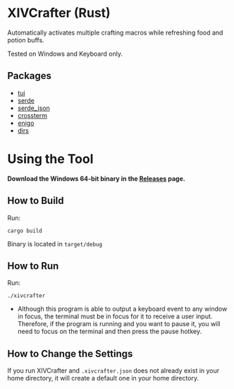 # XIVCrafter (Rust)

Automatically activates multiple crafting macros while refreshing food and potion buffs.

Tested on Windows and Keyboard only.

## Packages

- [tui](https://github.com/fdehau/tui-rs)
- [serde](https://github.com/serde-rs/serde)
- [serde_json](https://github.com/serde-rs/json)
- [crossterm](https://github.com/crossterm-rs/crossterm)
- [enigo](https://github.com/enigo-rs/enigo)
- [dirs](https://github.com/dirs-dev/dirs-rs)

# Using the Tool

**Download the Windows 64-bit binary in the [Releases](https://github.com/kn-lim/xivcrafter-rs/releases) page.**

## How to Build

Run:

```
cargo build
```

Binary is located in `target/debug`

## How to Run

Run:

```
./xivcrafter
```

- Although this program is able to output a keyboard event to any window in focus, the terminal must be in focus for it to receive a user input. Therefore, if the program is running and you want to pause it, you will need to focus on the terminal and then press the pause hotkey.

## How to Change the Settings

If you run XIVCrafter and `.xivcrafter.json` does not already exist in your home directory, it will create a default one in your home directory. 
